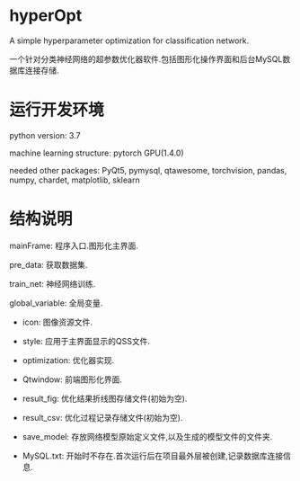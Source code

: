 # hyperOpt
A simple hyperparameter optimization for classification network.

一个针对分类神经网络的超参数优化器软件.包括图形化操作界面和后台MySQL数据库连接存储.

# 运行开发环境
python version: 3.7

machine learning structure: pytorch GPU(1.4.0)

needed other packages: PyQt5, pymysql, qtawesome, torchvision, pandas, numpy, chardet, matplotlib, sklearn

# 结构说明
mainFrame: 程序入口.图形化主界面.

pre_data: 获取数据集.

train_net: 神经网络训练.

global_variable: 全局变量.

+ icon: 图像资源文件.
+ style: 应用于主界面显示的QSS文件.
+ optimization: 优化器实现.
+ Qtwindow: 前端图形化界面.

+ result_fig: 优化结果折线图存储文件(初始为空).
+ result_csv: 优化过程记录存储文件(初始为空).
+ save_model: 存放网络模型原始定义文件,以及生成的模型文件的文件夹.

+ MySQL.txt: 开始时不存在.首次运行后在项目最外层被创建,记录数据库连接信息.
